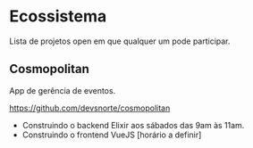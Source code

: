 # Ecossistema

Lista de projetos open em que qualquer um pode participar.

## Cosmopolitan

App de gerência de eventos.

https://github.com/devsnorte/cosmopolitan

- Construindo o backend Elixir aos sábados das 9am às 11am.
- Construindo o frontend VueJS [horário a definir]



